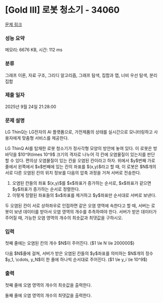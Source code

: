 # [Gold III] 로봇 청소기 - 34060 

[문제 링크](https://www.acmicpc.net/problem/34060) 

### 성능 요약

메모리: 6676 KB, 시간: 112 ms

### 분류

그래프 이론, 자료 구조, 그리디 알고리즘, 그래프 탐색, 집합과 맵, 너비 우선 탐색, 분리 집합

### 제출 일자

2025년 9월 24일 21:28:00

### 문제 설명

<p>LG ThinQ는 LG전자의 AI 플랫폼으로, 가전제품의 상태를 실시간으로 모니터링하고 사용자에게 맞춤형 서비스를 제공한다.</p>

<p>LG ThinQ AI를 탑재한 로봇 청소기가 정사각형 모양의 방안에 놓여 있다. 이 로봇은 방바닥을 $10^9\times 10^9$ 크기의 격자로 나누어 각 칸에 오염물질이 있는지를 판단할 수 있다. 편의상 오염물질이 있는 칸을 오염된 칸이라고 하자. 위에서 $y$번째 가로줄에서 왼쪽에서 $x$번째에 있는 칸의 좌표를 $(x,y)$라고 할 때, 이 로봇은 $N$개의 서로 다른 오염된 칸의 위치 정보를 다음의 압축 과정을 거쳐 서버로 전송한다.</p>

<ol>
	<li>오염된 칸들의 좌표 $(x,y)$를 $x$좌표가 증가하는 순서로, $x$좌표가 같으면 $y$좌표가 증가하는 순서로 정렬한다.</li>
	<li>이렇게 정렬된 좌표들의 $x$좌표를 제거하고 $y$좌표만 순서대로 서버로 보낸다.</li>
</ol>

<p>두 오염된 칸이 서로 상하좌우로 인접하면 같은 오염 영역에 속한다고 할 때, 서버는 로봇이 보낸 데이터를 받아서 오염 영역의 개수를 추측하여야 한다. 서버가 받은 데이터가 주어질 때, 가능한 오염 영역의 개수의 최솟값과 최댓값을 구하시오.</p>

### 입력 

 <p>첫째 줄에는 오염된 칸의 개수 $N$이 주어진다. ($1 \le N \le 200000$)</p>

<p>다음 $N$줄에 걸쳐, 서버가 받은 오염된 칸들의 $y$좌표를 의미하는 $N$개의 정수 $y_1, \cdots, y_N$이 한 줄에 하나씩 순서대로 주어진다. ($1 \le y_i \le 10^9$)</p>

### 출력 

 <p>첫째 줄에 오염 영역의 개수의 최솟값을 출력한다.</p>

<p>둘째 줄에 오염 영역의 개수의 최댓값을 출력한다.</p>

